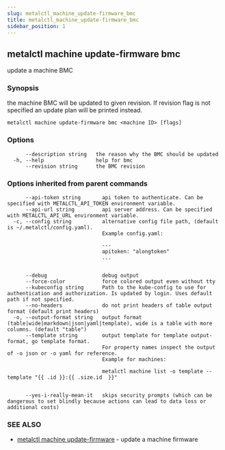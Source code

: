```yaml
---
slug: metalctl_machine_update-firmware_bmc
title: metalctl_machine_update-firmware_bmc
sidebar_position: 1
---
```


## metalctl machine update-firmware bmc

update a machine BMC

### Synopsis

the machine BMC will be updated to given revision. If revision flag is not specified an update plan will be printed instead.

```
metalctl machine update-firmware bmc <machine ID> [flags]
```

### Options

```
      --description string   the reason why the BMC should be updated
  -h, --help                 help for bmc
      --revision string      the BMC revision
```

### Options inherited from parent commands

```
      --api-token string       api token to authenticate. Can be specified with METALCTL_API_TOKEN environment variable.
      --api-url string         api server address. Can be specified with METALCTL_API_URL environment variable.
  -c, --config string          alternative config file path, (default is ~/.metalctl/config.yaml).
                               Example config.yaml:
                               
                               ---
                               apitoken: "alongtoken"
                               ...
                               
                               
      --debug                  debug output
      --force-color            force colored output even without tty
      --kubeconfig string      Path to the kube-config to use for authentication and authorization. Is updated by login. Uses default path if not specified.
      --no-headers             do not print headers of table output format (default print headers)
  -o, --output-format string   output format (table|wide|markdown|json|yaml|template), wide is a table with more columns. (default "table")
      --template string        output template for template output-format, go template format.
                               For property names inspect the output of -o json or -o yaml for reference.
                               Example for machines:
                               
                               metalctl machine list -o template --template "{{ .id }}:{{ .size.id  }}"
                               
                               
      --yes-i-really-mean-it   skips security prompts (which can be dangerous to set blindly because actions can lead to data loss or additional costs)
```

### SEE ALSO

* [metalctl machine update-firmware](metalctl_machine_update-firmware.md)	 - update a machine firmware

